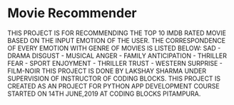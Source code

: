 # Movie Recommender
THIS PROJECT IS FOR RECOMMENDING THE TOP 10 IMDB RATED MOVIE BASED ON THE INPUT EMOTION OF THE USER. THE CORRESPONDENCE OF EVERY EMOTION WITH GENRE OF MOVIES IS LISTED BELOW:
SAD - DRAMA
DISGUST - MUSICAL
ANGER - FAMILY
ANTICIPATION - THRILLER
FEAR - SPORT
ENJOYMENT - THRILLER
TRUST - WESTERN
SURPRISE - FILM-NOIR
THIS PROJECT IS DONE BY LAKSHAY SHARMA UNDER SUPERVISION OF INSTRUCTOR OF CODING BLOCKS. THIS PROJECT IS CREATED AS AN PROJECT FOR PYTHON APP DEVELOPMENT COURSE STARTED ON 14TH JUNE,2019 AT CODING BLOCKS PITAMPURA.
